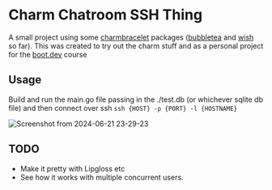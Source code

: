 # Charm Chatroom SSH Thing
A small project using some [charmbracelet](https://github.com/charmbracelet) packages ([bubbletea](https://github.com/charmbracelet/bubbletea) and [wish](https://github.com/charmbracelet/wish) so far). This was created to try out the charm stuff and as a personal project for the [boot.dev](www.boot.dev) course

## Usage
Build and run the main.go file passing in the ./test.db (or whichever sqlite db file) and then connect over ssh
`ssh {HOST} -p {PORT} -l {HOSTNAME}`

![Screenshot from 2024-06-21 23-29-23](https://github.com/jpleatherland/chatroom/assets/19578072/41de0c4c-9884-45d0-8194-9861b03c44dd)

## TODO
- Make it pretty with Lipgloss etc
- See how it works with multiple concurrent users.
